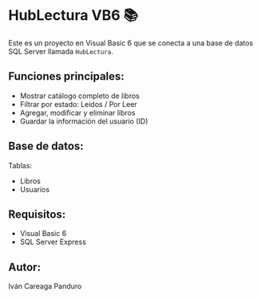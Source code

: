 # HubLectura VB6 📚

Este es un proyecto en Visual Basic 6 que se conecta a una base de datos SQL Server llamada `HubLectura`.

## Funciones principales:
- Mostrar catálogo completo de libros
- Filtrar por estado: Leídos / Por Leer
- Agregar, modificar y eliminar libros
- Guardar la información del usuario (ID)

## Base de datos:
Tablas:
- Libros
- Usuarios

## Requisitos:
- Visual Basic 6
- SQL Server Express

## Autor:
Iván Careaga Panduro
